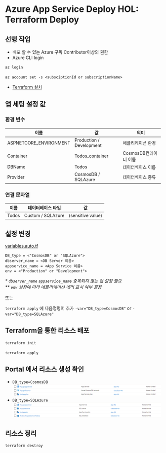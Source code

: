 # Azure App Service Deploy HOL: Terraform Deploy
## 선행 작업 
- 배포 할 수 있는 Azure 구독 Contributor이상의 권한
- Azure CLI login  
```
az login

az account set -s <subsciptionId or subscriptionName>
```

- [Terraform 설치](https://learn.hashicorp.com/tutorials/terraform/install-cli)

## 앱 세팅 설정 값
### 환경 변수

| 이름 | 값 | 의미 |
|-------------------------|---------------------------|---------------------|
|ASPNETCORE_ENVIRONMENT   | Production / Development  |애플리케이션 환경      |
|Container                | Todos_container           |CosmosDB컨테이너 이름  |
|DBName                   | Todos                     |데이터베이스 이름      |
|Provider                 | CosmosDB / SQLAzure       |데이터베이스 종류      |

### 연결 문자열

| 이름 | 데이터베이스 타입 | 값 |
|------|------------------|------------------|
|Todos |Custom / SQLAzure |(sensitive value) |


## 설정 변경
[variables.auto.tf](variables.auto.tf)
```
DB_type = <"CosmosDB" or "SQLAzure">
dbserver_name = <DB Server 이름>
appservice_name = <App Service 이름>
env = <"Production" or "Development">
```
*\* `dbserver_name` `appservice_name` 중복되지 않는 값 설정 필요*  
*\*\* `env` 설정에 따라 애플리케이션 에러 표시 여부 결정*  
    
또는   
  
`terraform apply` 에 다음명령어 추가 `-var="DB_type=CosmosDB"` or `-var="DB_type=SQLAzure"`

## Terraform을 통한 리소스 배포
```
terraform init

terraform apply
```
## Portal 에서 리소스 생성 확인
 - `DB_type=CosmosDB`
![resources](./images/msedge_dQJl6S2NjT.png)
 - `DB_type=SQLAzure`
![resources](./images/msedge_cBzprLSah8.png)

## 리소스 정리
```
terraform destroy
```